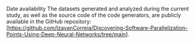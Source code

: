Date availability
The datasets generated and analyzed during the current study, as well as the source code of the code generators, are publicly available in the GitHub repository: [https://github.com/IzavanCorreia/Discovering-Software-Parallelization-Points-Using-Deep-Neural-Networks/tree/main].
